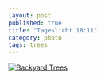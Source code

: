 ```yaml
---
layout: post
published: true
title: "Tageslicht 18:11"
category: photo
tags: trees
---
```


[![Backyard Trees](http://24.media.tumblr.com/9384d1688c06e33f6d33c74cb07fc4ba/tumblr_n6b4fyBI9z1rive1ro1_500.jpg)](http://dr3wh0.tumblr.com/post/87144488714 "View on Tumblr")